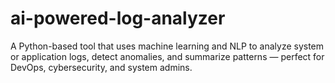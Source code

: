 # ai-powered-log-analyzer
A Python-based tool that uses machine learning and NLP to analyze system or application logs, detect anomalies, and summarize patterns — perfect for DevOps, cybersecurity, and system admins.
